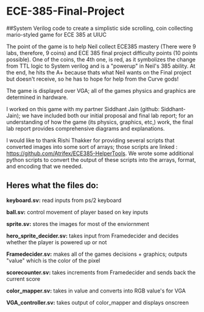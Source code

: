 # ECE-385-Final-Project
##System Verilog code to create a simplistic side scrolling, coin collecting mario-styled game for ECE 385 at UIUC

The point of the game is to help Neil collect ECE385 mastery (There were 9 labs, therefore, 9 coins) and ECE 385 final project difficulty points (10 points possible). One of the coins, the 4th one, is red, as it symbolizes the change from TTL logic to System verilog and is a "powerup" in Neil's 385 ability. At the end, he hits the A+ because thats what Neil wants on the Final project but doesn't receive, so he has to hope for help from the Curve gods!

The game is displayed over VGA; all of the games physics and graphics are determined in hardware. 

I worked on this game with my partner Siddhant Jain (github: Siddhant-Jain); we have included both our initial proposal and final lab report; for an understanding of how the game (its physics, graphics, etc,) work, the final lab report provides comprehensive diagrams and explanations. 

I would like to thank Rishi Thakker for providing several scripts that converted images into some sort of arrays; those scripts are linked : https://github.com/Atrifex/ECE385-HelperTools. We wrote some additional python scripts to convert the output of these scripts into the arrays, format, and encoding that we needed.   

## Heres what the files do:
**keyboard.sv:** read inputs from ps/2 keyboard 

**ball.sv:** control movement of player based on key inputs

**sprite.sv:**
stores the images for most of the enviornment

**hero_sprite_decider.sv:**
takes input from Framedecider and decides whether the player is powered up or not

**Framedecider.sv:**
makes all of the games decisions + graphics; outputs "value" which is the color of the pixel

**scorecounter.sv:**
takes increments from Framedecider and sends back the current score

**color_mapper.sv:**
takes in value and converts into RGB value's for VGA

**VGA_controller.sv:**
takes output of color_mapper and displays onscreen
